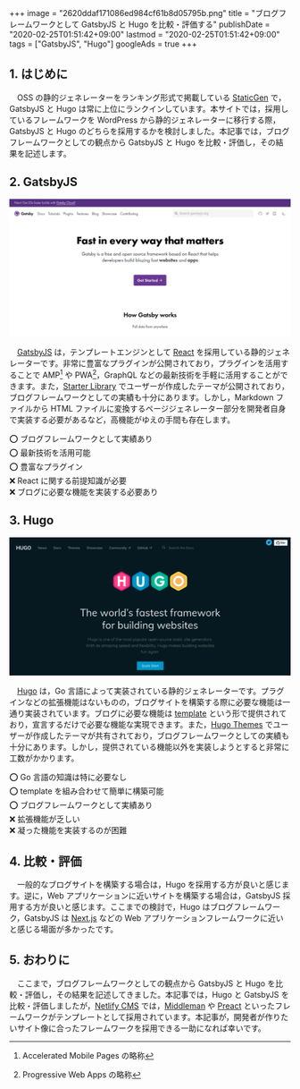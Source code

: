 +++
image = "2620ddaf171086ed984cf61b8d05795b.png"
title = "ブログフレームワークとして GatsbyJS と Hugo を比較・評価する"
publishDate = "2020-02-25T01:51:42+09:00"
lastmod = "2020-02-25T01:51:42+09:00"
tags = ["GatsbyJS", "Hugo"]
googleAds = true
+++

## 1. はじめに

　OSS の静的ジェネレーターをランキング形式で掲載している [StaticGen](https://www.staticgen.com/) で，GatsbyJS と Hugo は常に上位にランクインしています。本サイトでは，採用しているフレームワークを WordPress から静的ジェネレーターに移行する際，GatsbyJS と Hugo のどちらを採用するかを検討しました。本記事では，ブログフレームワークとしての観点から GatsbyJS と Hugo を比較・評価し，その結果を記述します。

## 2. GatsbyJS

![](1be48b541266f156abf870a93ce334ba.png)

　[GatsbyJS](https://www.gatsbyjs.org/) は，テンプレートエンジンとして [React](https://ja.reactjs.org/) を採用している静的ジェネレーターです。非常に豊富なプラグインが公開されており，プラグインを活用することで AMP[^1] や PWA[^2]，GraphQL などの最新技術を手軽に活用することができます。また，[Starter Library](https://www.gatsbyjs.org/starters/) でユーザーが作成したテーマが公開されており，ブログフレームワークとしての実績も十分にあります。しかし，Markdown ファイルから HTML ファイルに変換するページジェネレーター部分を開発者自身で実装する必要があるなど，高機能がゆえの手間も存在します。

⭕ ブログフレームワークとして実績あり  
⭕ 最新技術を活用可能  
⭕ 豊富なプラグイン  
❌ React に関する前提知識が必要  
❌ ブログに必要な機能を実装する必要あり  

[^1]: Accelerated Mobile Pages の略称
[^2]: Progressive Web Apps の略称

## 3. Hugo

![](a7388054d562dc91240b874cdce48383.png)

　[Hugo](https://gohugo.io/) は，Go 言語によって実装されている静的ジェネレーターです。プラグインなどの拡張機能はないものの，ブログサイトを構築する際に必要な機能は一通り実装されています。ブログに必要な機能は [template](https://gohugo.io/templates/) という形で提供されており，宣言するだけで必要な機能な実現できます。また，[Hugo Themes](https://themes.gohugo.io/) でユーザーが作成したテーマが共有されており，ブログフレームワークとしての実績も十分にあります。しかし，提供されている機能以外を実装しようとすると非常に工数がかかります。

⭕ Go 言語の知識は特に必要なし  
⭕ template を組み合わせて簡単に構築可能  
⭕ ブログフレームワークとして実績あり  
❌ 拡張機能が乏しい  
❌ 凝った機能を実装するのが困難  

## 4. 比較・評価

　一般的なブログサイトを構築する場合は，Hugo を採用する方が良いと感じます。逆に，Web アプリケーションに近いサイトを構築する場合は，GatsbyJS 採用する方が良いと感じます。ここまでの検討で，Hugo はブログフレームワーク，GatsbyJS は [Next.js](https://nextjs.org/) などの Web アプリケーションフレームワークに近いと感じる場面が多かったです。

## 5. おわりに

　ここまで，ブログフレームワークとしての観点から GatsbyJS と Hugo を比較・評価し，その結果を記述してきました。本記事では，Hugo と GatsbyJS を比較・評価しましたが，[Netlify CMS](https://www.netlifycms.org/docs/start-with-a-template/) では，[Middleman](https://middlemanapp.com/jp/) や [Preact](https://preactjs.com/) といったフレームワークがテンプレートとして採用されています。本記事が，開発者が作りたいサイト像に合ったフレームワークを採用できる一助になれば幸いです。